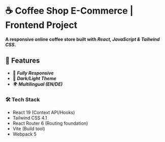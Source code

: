 # ☕ Coffee Shop E-Commerce | Frontend Project


****A responsive online coffee store built with ***React, JavaScript & Tailwind CSS***.****

## 🚀 Features

- 📱 ***Fully Responsive***    
- 🌙 ***Dark/Light Theme*** 
- 🌍 ***Multilingual (EN/DE)***  


### 🛠️ Tech Stack

- React 19 (Context API/Hooks)
- Tailwind CSS 4.1
- React Router 6 (Routing foundation)
- Vite (Build tool)
- Webpack 5
